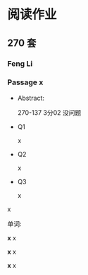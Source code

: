 # 阅读作业

## 270 套

### Feng Li

### Passage x

- Abstract:

  270-137 3分02 没问题

- Q1

  x

- Q2

  x

- Q3

  x

x

单词:

**x** x

**x** x

**x** x